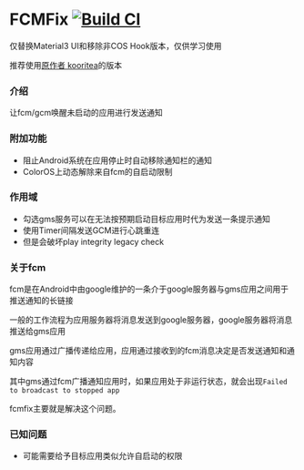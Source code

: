 # FCMFix [![Build CI](https://github.com/luckyzyx/FCMFix_Fork/workflows/Build%20CI/badge.svg)](https://github.com/luckyzyx/FCMFix_Fork/actions)

仅替换Material3 UI和移除非COS Hook版本，仅供学习使用

推荐使用[原作者 kooritea](https://github.com/kooritea/fcmfix)的版本

### 介绍

让fcm/gcm唤醒未启动的应用进行发送通知

### 附加功能

- 阻止Android系统在应用停止时自动移除通知栏的通知
- ColorOS上动态解除来自fcm的自启动限制

### 作用域

- 勾选gms服务可以在无法按预期启动目标应用时代为发送一条提示通知
- 使用Timer间隔发送GCM进行心跳重连
- 但是会破坏play integrity legacy check

### 关于fcm

fcm是在Android中由google维护的一条介于google服务器与gms应用之间用于推送通知的长链接

一般的工作流程为应用服务器将消息发送到google服务器，google服务器将消息推送给gms应用

gms应用通过广播传递给应用，应用通过接收到的fcm消息决定是否发送通知和通知内容

其中gms通过fcm广播通知应用时，如果应用处于非运行状态，就会出现`Failed to broadcast to stopped app`

fcmfix主要就是解决这个问题。

### 已知问题

- 可能需要给予目标应用类似允许自启动的权限

